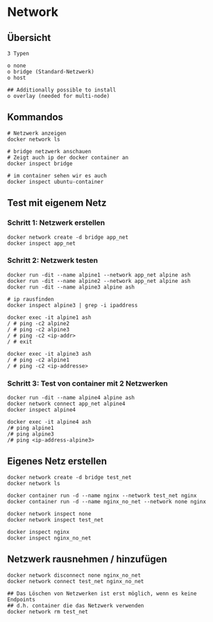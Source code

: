 # Network 

## Übersicht

```
3 Typen 

o none
o bridge (Standard-Netzwerk) 
o host 

## Additionally possible to install
o overlay (needed for multi-node)

```


## Kommandos 

```
# Netzwerk anzeigen 
docker network ls 

# bridge netzwerk anschauen 
# Zeigt auch ip der docker container an  
docker inspect bridge

# im container sehen wir es auch
docker inspect ubuntu-container 

```

## Test mit eigenem Netz  

### Schritt 1: Netzwerk erstellen 

```
docker network create -d bridge app_net 
docker inspect app_net 
```


### Schritt 2: Netzwerk testen  

```
docker run -dit --name alpine1 --network app_net alpine ash  
docker run -dit --name alpine2 --network app_net alpine ash
docker run -dit --name alpine3 alpine ash 

# ip rausfinden 
docker inspect alpine3 | grep -i ipaddress 

docker exec -it alpine1 ash
/ # ping -c2 alpine2 
/ # ping -c2 alpine3 
/ # ping -c2 <ip-addr>
/ # exit

docker exec -it alpine3 ash
/ # ping -c2 alpine1 
/ # ping -c2 <ip-addresse>

```

### Schritt 3: Test von container mit 2 Netzwerken 

```
docker run -dit --name alpine4 alpine ash 
docker network connect app_net alpine4 
docker inspect alpine4

docker exec -it alpine4 ash 
/# ping alpine1
/# ping alpine3
/# ping <ip-address-alpine3>
```



## Eigenes Netz erstellen 

```
docker network create -d bridge test_net 
docker network ls 

docker container run -d --name nginx --network test_net nginx
docker container run -d --name nginx_no_net --network none nginx 

docker network inspect none 
docker network inspect test_net 

docker inspect nginx 
docker inspect nginx_no_net 

```

## Netzwerk rausnehmen / hinzufügen 

```
docker network disconnect none nginx_no_net
docker network connect test_net nginx_no_net 

## Das Löschen von Netzwerken ist erst möglich, wenn es keine Endpoints 
## d.h. container die das Netzwerk verwenden 
docker network rm test_net 
```


